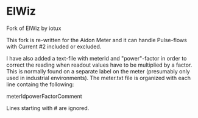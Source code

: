# ElWiz
Fork of ElWiz by iotux

This fork is re-written for the Aidon Meter and it can handle Pulse-flows with Current #2 included or excluded.

I have also added a text-file with meterId and "power"-factor in order to correct the reading when readout values have to be multiplied by a factor. This is normally found on a separate label on the meter (presumably only used in industrial environments).
The meter.txt file is organized with each line containg the following:

meterId<tab>powerFactor<tab>Comment

Lines starting with #<tab> are ignored.
